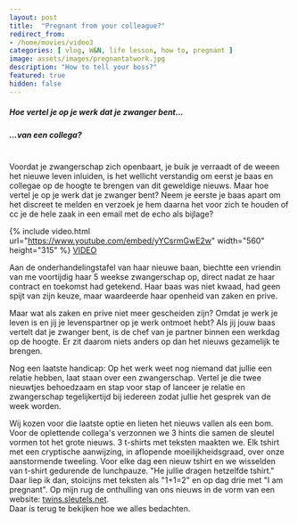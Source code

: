 ```yaml
---
layout: post
title:  "Pregnant from your colleague?"
redirect_from: 
- /home/movies/video3
categories: [ vlog, W&N, life lesson, how to, pregnant ]
image: assets/images/pregnantatwork.jpg
description: "How to tell your boss?"
featured: true
hidden: false
---
```


##### Hoe vertel je op je werk dat je zwanger bent...  
##### ...van een collega?
<br />
Voordat je zwangerschap zich openbaart, je buik je verraadt of de weeen het nieuwe leven inluiden, is het wellicht verstandig om eerst je baas en collegae op de hoogte te brengen van dit geweldige nieuws.  
Maar hoe vertel je op je werk dat je zwanger bent? 
Neem je eerste je baas apart om het discreet te melden en verzoek je hem daarna het voor zich te houden of cc je de hele zaak in een email met de echo als bijlage?  

{% include video.html url="https://www.youtube.com/embed/yYCsrmGwE2w" width="560" height="315" %}
[VIDEO](https://www.youtube.com/watch?v=yYCsrmGwE2w)


Aan de onderhandelingstafel van haar nieuwe baan, biechtte een vriendin van me voortijdig haar 5 weekse zwangerschap op, direct nadat ze haar contract en toekomst had getekend. Haar baas was niet kwaad, had geen spijt van zijn keuze, maar waardeerde haar openheid van zaken en prive.  

Maar wat als zaken en prive niet meer gescheiden zijn? Omdat je werk je leven is en jij je levenspartner op je werk ontmoet hebt? Als jij jouw baas vertelt dat je zwanger bent, is de chef van je partner binnen een werkdag op de hoogte. Er zit daarom niets anders op dan het nieuws gezamelijk te brengen.  

Nog een laatste handicap: Op het werk weet nog niemand dat jullie een relatie hebben, laat staan over een zwangerschap. Vertel je die twee nieuwtjes behoedzaam en stap voor stap of lanceer je relatie en zwangerschap tegelijkertijd bij iedereen zodat jullie het gesprek van de week worden.  

Wij kozen voor die laatste optie en lieten het nieuws vallen als een bom. Voor de oplettende collega's verzonnen we 3 hints die samen de sleutel vormen tot het grote nieuws. 3 t-shirts met teksten maakten we. Elk tshirt met een cryptische aanwijzing, in aflopende moeilijkheidsgraad, over onze aanstormende tweeling. Voor elke dag een nieuw tshirt en we wisselden van t-shirt gedurende de lunchpauze. "He jullie dragen hetzelfde tshirt." Daar liep ik dan, stoicijns met teksten als "1+1=2" en op dag drie met "I am pregnant". Op mijn rug de onthulling van ons nieuws in de vorm van een website: [twins.sleutels.net](https://twins.sleutels.net).  
Daar is terug te bekijken hoe we alles bedachten.  

